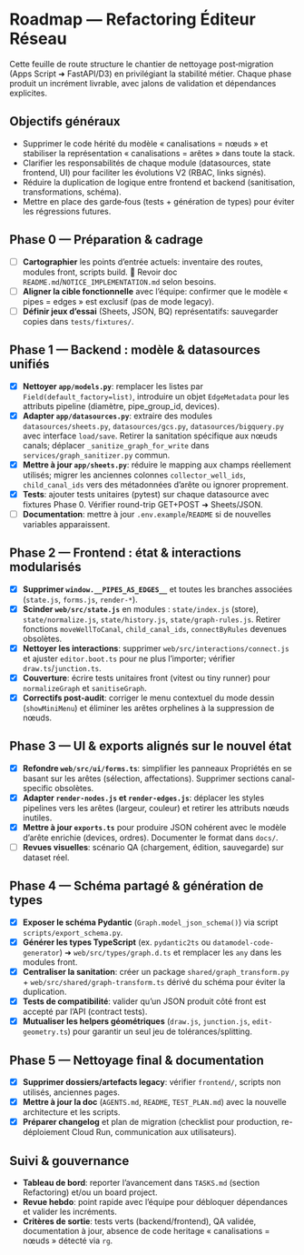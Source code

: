 # Roadmap — Refactoring Éditeur Réseau

Cette feuille de route structure le chantier de nettoyage post‑migration (Apps Script ➜ FastAPI/D3) en privilégiant la stabilité métier. Chaque phase produit un incrément livrable, avec jalons de validation et dépendances explicites.

## Objectifs généraux
- Supprimer le code hérité du modèle « canalisations = nœuds » et stabiliser la représentation « canalisations = arêtes » dans toute la stack.
- Clarifier les responsabilités de chaque module (datasources, state frontend, UI) pour faciliter les évolutions V2 (RBAC, links signés).
- Réduire la duplication de logique entre frontend et backend (sanitisation, transformations, schéma).
- Mettre en place des garde‑fous (tests + génération de types) pour éviter les régressions futures.

## Phase 0 — Préparation & cadrage
- [ ] **Cartographier** les points d’entrée actuels: inventaire des routes, modules front, scripts build. 🔁 Revoir doc `README.md`/`NOTICE_IMPLEMENTATION.md` selon besoins.
- [ ] **Aligner la cible fonctionnelle** avec l’équipe: confirmer que le modèle « pipes = edges » est exclusif (pas de mode legacy).
- [ ] **Définir jeux d’essai** (Sheets, JSON, BQ) représentatifs: sauvegarder copies dans `tests/fixtures/`.

## Phase 1 — Backend : modèle & datasources unifiés
- [x] **Nettoyer `app/models.py`**: remplacer les listes par `Field(default_factory=list)`, introduire un objet `EdgeMetadata` pour les attributs pipeline (diamètre, pipe_group_id, devices).
- [x] **Adapter `app/datasources.py`**: extraire des modules `datasources/sheets.py`, `datasources/gcs.py`, `datasources/bigquery.py` avec interface `load/save`. Retirer la sanitation spécifique aux nœuds canals; déplacer `_sanitize_graph_for_write` dans `services/graph_sanitizer.py` commun.
- [x] **Mettre à jour `app/sheets.py`**: réduire le mapping aux champs réellement utilisés; migrer les anciennes colonnes `collector_well_ids`, `child_canal_ids` vers des métadonnées d’arête ou ignorer proprement.
- [x] **Tests**: ajouter tests unitaires (pytest) sur chaque datasource avec fixtures Phase 0. Vérifier round-trip GET+POST ➜ Sheets/JSON.
- [ ] **Documentation**: mettre à jour `.env.example`/`README` si de nouvelles variables apparaissent.

## Phase 2 — Frontend : état & interactions modularisés
- [x] **Supprimer `window.__PIPES_AS_EDGES__`** et toutes les branches associées (`state.js`, `forms.js`, `render-*`).
- [x] **Scinder `web/src/state.js`** en modules : `state/index.js` (store), `state/normalize.js`, `state/history.js`, `state/graph-rules.js`. Retirer fonctions `moveWellToCanal`, `child_canal_ids`, `connectByRules` devenues obsolètes.
- [x] **Nettoyer les interactions**: supprimer `web/src/interactions/connect.js` et ajuster `editor.boot.ts` pour ne plus l’importer; vérifier `draw.ts`/`junction.ts`.
- [x] **Couverture**: écrire tests unitaires front (vitest ou tiny runner) pour `normalizeGraph` et `sanitiseGraph`.
- [x] **Correctifs post-audit**: corriger le menu contextuel du mode dessin (`showMiniMenu`) et éliminer les arêtes orphelines à la suppression de nœuds.

## Phase 3 — UI & exports alignés sur le nouvel état
- [x] **Refondre `web/src/ui/forms.ts`**: simplifier les panneaux Propriétés en se basant sur les arêtes (sélection, affectations). Supprimer sections canal-specific obsolètes.
- [x] **Adapter `render-nodes.js` et `render-edges.js`**: déplacer les styles pipelines vers les arêtes (largeur, couleur) et retirer les attributs nœuds inutiles.
- [x] **Mettre à jour `exports.ts`** pour produire JSON cohérent avec le modèle d’arête enrichie (devices, ordres). Documenter le format dans `docs/`.
- [ ] **Revues visuelles**: scénario QA (chargement, édition, sauvegarde) sur dataset réel.

## Phase 4 — Schéma partagé & génération de types
- [x] **Exposer le schéma Pydantic** (`Graph.model_json_schema()`) via script `scripts/export_schema.py`.
- [x] **Générer les types TypeScript** (ex. `pydantic2ts` ou `datamodel-code-generator`) ➜ `web/src/types/graph.d.ts` et remplacer les `any` dans les modules front.
- [x] **Centraliser la sanitation**: créer un package `shared/graph_transform.py` + `web/src/shared/graph-transform.ts` dérivé du schéma pour éviter la duplication.
- [x] **Tests de compatibilité**: valider qu’un JSON produit côté front est accepté par l’API (contract tests).
- [x] **Mutualiser les helpers géométriques** (`draw.js`, `junction.js`, `edit-geometry.ts`) pour garantir un seul jeu de tolérances/splitting.

## Phase 5 — Nettoyage final & documentation
- [x] **Supprimer dossiers/artefacts legacy**: vérifier `frontend/`, scripts non utilisés, anciennes pages.
- [x] **Mettre à jour la doc** (`AGENTS.md`, `README`, `TEST_PLAN.md`) avec la nouvelle architecture et les scripts.
- [x] **Préparer changelog** et plan de migration (checklist pour production, re-déploiement Cloud Run, communication aux utilisateurs).

## Suivi & gouvernance
- **Tableau de bord**: reporter l’avancement dans `TASKS.md` (section Refactoring) et/ou un board project.
- **Revue hebdo**: point rapide avec l’équipe pour débloquer dépendances et valider les incréments.
- **Critères de sortie**: tests verts (backend/frontend), QA validée, documentation à jour, absence de code heritage « canalisations = nœuds » détecté via `rg`.
